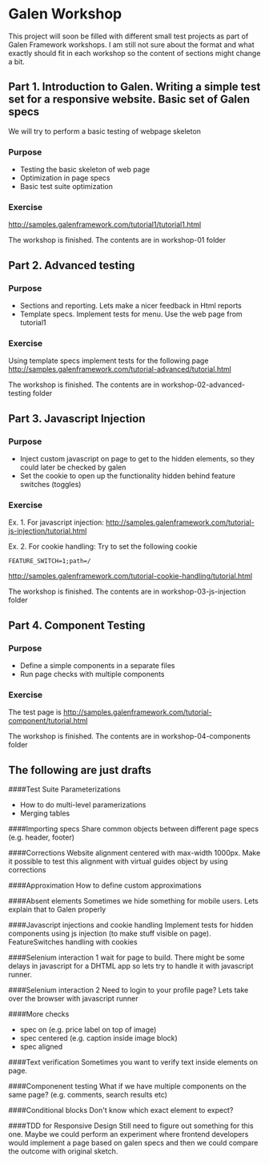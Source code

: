Galen Workshop
========

This project will soon be filled with different small test projects as part of Galen Framework workshops.
I am still not sure about the format and what exactly should fit in each workshop so the content of sections might change a bit.

Part 1. Introduction to Galen. Writing a simple test set for a responsive website. Basic set of Galen specs
--------
We will try to perform a basic testing of webpage skeleton
### Purpose
* Testing the basic skeleton of web page
* Optimization in page specs
* Basic test suite optimization

### Exercise
http://samples.galenframework.com/tutorial1/tutorial1.html

The workshop is finished. The contents are in workshop-01 folder


Part 2. Advanced testing
------
### Purpose
* Sections and reporting. Lets make a nicer feedback in Html reports
* Template specs. Implement tests for menu. Use the web page from tutorial1

### Exercise 
Using template specs implement tests for the following page
http://samples.galenframework.com/tutorial-advanced/tutorial.html

The workshop is finished. The contents are in workshop-02-advanced-testing folder


Part 3. Javascript Injection
-----------
### Purpose
* Inject custom javascript on page to get to the hidden elements, so they could later be checked by galen
* Set the cookie to open up the functionality hidden behind feature switches (toggles)

### Exercise
Ex. 1. For javascript injection: http://samples.galenframework.com/tutorial-js-injection/tutorial.html

Ex. 2. For cookie handling: Try to set the following cookie
```
FEATURE_SWITCH=1;path=/
```
http://samples.galenframework.com/tutorial-cookie-handling/tutorial.html

The workshop is finished. The contents are in workshop-03-js-injection folder



Part 4. Component Testing
-----------
### Purpose
* Define a simple components in a separate files
* Run page checks with multiple components

### Exercise
The test page is http://samples.galenframework.com/tutorial-component/tutorial.html

The workshop is finished. The contents are in workshop-04-components folder


The following are just drafts
----------

####Test Suite Parameterizations
* How to do multi-level paramerizations
* Merging tables

####Importing specs
Share common objects between different page specs (e.g. header, footer)

####Corrections
Website alignment centered with max-width 1000px. Make it possible to test this alignment with virtual guides object by using corrections

####Approximation
How to define custom approximations

####Absent elements
Sometimes we hide something for mobile users. Lets explain that to Galen properly

####Javascript injections and cookie handling
Implement tests for hidden components using js injection (to make stuff visible on page).
FeatureSwitches handling with cookies

####Selenium interaction 1
wait for page to build. There might be some delays in javascript for a DHTML app so lets try to handle it with javascript runner.
    
####Selenium interaction 2
Need to login to your profile page? Lets take over the browser with javascript runner

####More checks
* spec on   (e.g. price label on top of image)
* spec centered  (e.g. caption inside image block)
* spec aligned

####Text verification
Sometimes you want to verify text inside elements on page.

####Componenent testing
What if we have multiple components on the same page? (e.g. comments, search results etc)

####Conditional blocks
Don't know which exact element to expect?

####TDD for Responsive Design
Still need to figure out something for this one. Maybe we could perform an experiment where frontend developers would implement a page based on galen specs and then we could compare the outcome with original sketch.

